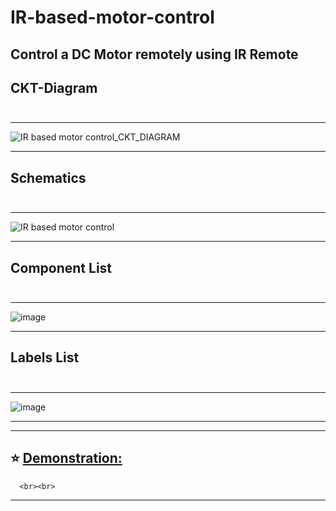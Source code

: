 # IR-based-motor-control
## Control a DC Motor remotely using IR Remote
## <b>CKT-Diagram<br><br></b>
---


![IR based motor control_CKT_DIAGRAM](https://user-images.githubusercontent.com/37467941/149301039-f3037843-d57c-4db2-aa62-ce7c8809e8bc.png)

---

## <b>Schematics<br><br></b>
---


![IR based motor control](https://user-images.githubusercontent.com/37467941/149301104-329502f4-749a-4937-9a31-fd1483325e85.png)

---
## <b>Component List<br><br></b>
---


![image](https://user-images.githubusercontent.com/37467941/149301525-c3c6b6c7-5cc0-4d42-8e75-9d34236a8a2b.png)

---
## <b>Labels List<br><br></b>
---

![image](https://user-images.githubusercontent.com/37467941/149303720-11ddbba7-04f5-40c1-84a3-91565f4b0220.png)

---
---  

 ## ⭐️ [Demonstration:](https://cciitpatna-my.sharepoint.com/:v:/g/personal/aditya_2011mt02_iitp_ac_in/EZY4qPv8w31Dr7i8rw-YOdwBrcbU7uTkYr8ZT-lqiwwKAw?e=ZybEcj)
      <br><br>
      




---
